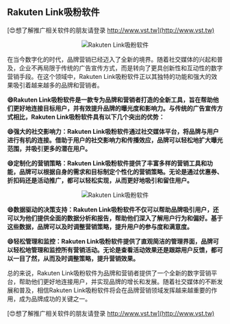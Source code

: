 ## **Rakuten Link吸粉软件**

[😍想了解推广相关软件的朋友请登录 http://www.vst.tw](http://www.vst.tw)

 <center><img src="https://vst.tw/MP4/tuiguang/png/5.png" alt="Rakuten Link吸粉软件"></center>

在当今数字化的时代，品牌营销已经迈入了全新的境界。随着社交媒体的兴起和普及，企业不再局限于传统的广告宣传方式，而是转向了更具创新性和互动性的数字营销手段。在这个领域中，Rakuten Link吸粉软件正以其独特的功能和强大的效果吸引着越来越多的品牌和营销者。

**😄Rakuten Link吸粉软件是一款专为品牌和营销者打造的全新工具，旨在帮助他们更好地连接目标用户，并有效提升品牌的曝光度和影响力。与传统的广告宣传方式相比，Rakuten Link吸粉软件具有以下几个突出的优势：**

**😄强大的社交影响力：Rakuten Link吸粉软件通过社交媒体平台，将品牌与用户进行有机的连接。借助于用户的社交影响力和传播效应，品牌可以轻松地扩大曝光范围，并吸引更多的潜在用户。**

**😄定制化的营销策略：Rakuten Link吸粉软件提供了丰富多样的营销工具和功能，品牌可以根据自身的需求和目标制定个性化的营销策略。无论是通过优惠券、折扣码还是活动推广，都可以轻松实现，从而更好地吸引和留住用户。**

 <center><img src="https://vst.tw/MP4/tuiguang/png/1.png" alt="Rakuten Link吸粉软件"></center>

**😄数据驱动的决策支持：Rakuten Link吸粉软件不仅可以帮助品牌吸引用户，还可以为他们提供全面的数据分析和报告，帮助他们深入了解用户行为和偏好。基于这些数据，品牌可以及时调整营销策略，提升用户的参与度和满意度。**

**😄轻松管理和监控：Rakuten Link吸粉软件提供了直观简洁的管理界面，品牌可以轻松地管理和监控所有营销活动。无论是查看活动效果还是跟踪用户反馈，都可以一目了然，从而及时调整策略，提升营销效果。**

总的来说，Rakuten Link吸粉软件为品牌和营销者提供了一个全新的数字营销平台，帮助他们更好地连接用户，并实现品牌的增长和发展。随着社交媒体的不断发展和普及，相信Rakuten Link吸粉软件将会在品牌营销领域发挥越来越重要的作用，成为品牌成功的关键之一。

[😍想了解推广相关软件的朋友请登录 http://www.vst.tw](http://www.vst.tw)



